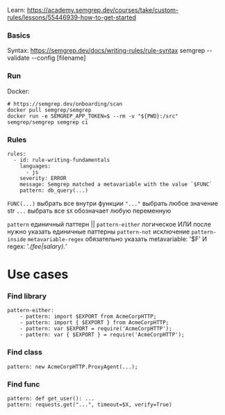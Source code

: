Learn: https://academy.semgrep.dev/courses/take/custom-rules/lessons/55446939-how-to-get-started

### Basics
Syntax: https://semgrep.dev/docs/writing-rules/rule-syntax
semgrep --validate --config [filename]

### Run
Docker: 
```
# https://semgrep.dev/onboarding/scan
docker pull semgrep/semgrep
docker run -e SEMGREP_APP_TOKEN=$ --rm -v "${PWD}:/src" semgrep/semgrep semgrep ci
```

### Rules
```
rules:
  - id: rule-writing-fundamentals
    languages:
      - js
    severity: ERROR
    message: Semgrep matched a metavariable with the value `$FUNC` 
    pattern: db_query(...)
```

`FUNC(...)` выбрать все внутри функции
`"..."` выбрать любое значение str 
`...` выбрать все
`$X` обозначает любую переменную

`pattern` единичный паттерн ||
`pattern-either` логическое ИЛИ после нужно указать единичные паттерны
`pattern-not` исключение
`pattern-inside` 
`metavariable-regex` обязательно указать metavariable: '$F' И regex: '.*(fee|salary).*'

# Use cases

### Find library
```
pattern-either:
    - pattern: import $EXPORT from AcmeCorpHTTP;
    - pattern: import { $EXPORT } from AcmeCorpHTTP;
    - pattern: var $EXPORT = require('AcmeCorpHTTP');
    - pattern: var { $EXPORT } = require('AcmeCorpHTTP');
```

### Find class
```
pattern: new AcmeCorpHTTP.ProxyAgent(...);
```

### Find func
``` 
pattern: def get_user(): ...
pattern: requests.get("...", timeout=$X, verify=True)
```